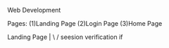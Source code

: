 Web Development 

Pages: 
(1)Landing Page 
(2)Login Page 
(3)Home Page 


Landing Page
     |
    \ /
seesion verification 
if




